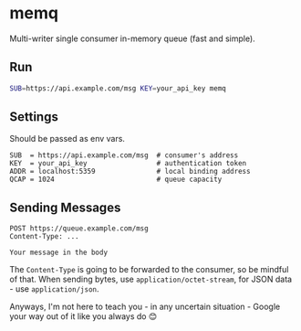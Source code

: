 # memq

Multi-writer single consumer in-memory queue (fast and simple).

## Run

```bash
SUB=https://api.example.com/msg KEY=your_api_key memq
```

## Settings

Should be passed as env vars.

```text
SUB  = https://api.example.com/msg  # consumer's address
KEY  = your_api_key                 # authentication token
ADDR = localhost:5359               # local binding address
QCAP = 1024                         # queue capacity
```

## Sending Messages

```http
POST https://queue.example.com/msg
Content-Type: ...

Your message in the body
```

The `Content-Type` is going to be forwarded to the consumer, so be mindful of
that. When sending bytes, use `application/octet-stream`, for JSON data - use
`application/json`.

Anyways, I'm not here to teach you - in any uncertain situation - Google your
way out of it like you always do 😊

